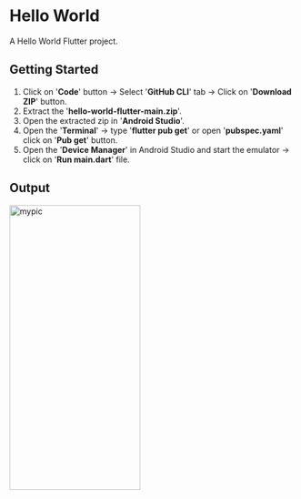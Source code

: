# Hello World
A Hello World Flutter project.

## Getting Started
1. Click on '<b>Code</b>' button -> Select '<b>GitHub CLI</b>' tab -> Click on '<b>Download ZIP</b>' button.
2. Extract the '<b>hello-world-flutter-main.zip</b>'.
3. Open the extracted zip in '<b>Android Studio</b>'.
4. Open the '<b>Terminal</b>' -> type '<b>flutter pub get</b>' or open '<b>pubspec.yaml</b>' click on '<b>Pub get</b>' button.
5. Open the '<b>Device Manager</b>' in Android Studio and start the emulator -> click on '<b>Run main.dart</b>' file.

## Output
<img src="https://user-images.githubusercontent.com/57760218/219720874-efc7a3ad-fd09-4909-971d-04a6ec1f054e.png" alt="mypic" style="width:230px; height:500px"/>
